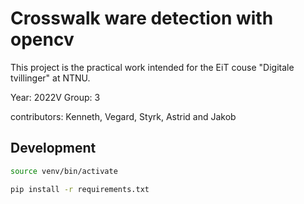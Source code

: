 # Crosswalk ware detection with opencv

This project is the practical work intended for the EiT couse "Digitale tvillinger" at NTNU.

Year: 2022V
Group: 3

contributors: Kenneth, Vegard, Styrk, Astrid and Jakob

## Development
```bash
source venv/bin/activate
```
```bash
pip install -r requirements.txt
```

